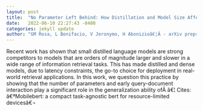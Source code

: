```yaml
---
layout: post
title:  "No Parameter Left Behind: How Distillation and Model Size Affect Zero-Shot Retrieval"
date:   2022-06-10 22:27:43 -0400
categories: jekyll update
author: "GM Rosa, L Bonifacio, V Jeronymo, H Abonizioâ€¦Â - arXiv preprint arXivÂ â€¦, 2022"
---
```

Recent work has shown that small distilled language models are strong competitors to models that are orders of magnitude larger and slower in a wide range of information retrieval tasks. This has made distilled and dense models, due to latency constraints, the go-to choice for deployment in real-world retrieval applications. In this work, we question this practice by showing that the number of parameters and early query-document interaction play a significant role in the generalization ability ofÂ â€¦
Cites: â€ªMobilebert: a compact task-agnostic bert for resource-limited devicesâ€¬  